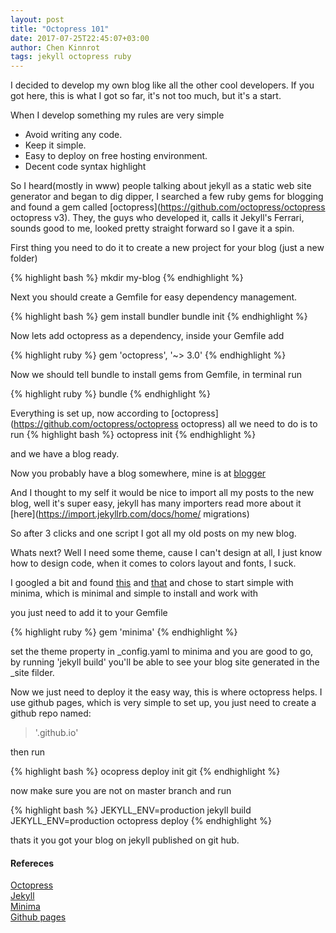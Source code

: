 ```yaml
---
layout: post
title: "Octopress 101"
date: 2017-07-25T22:45:07+03:00
author: Chen Kinnrot
tags: jekyll octopress ruby
---
```


I decided to develop my own blog like all the other cool developers.
If you got here, this is what I got so far, it's not too much, but it's a start.

When I develop something my rules are very simple

- Avoid writing any code.
- Keep it simple.
- Easy to deploy on free hosting environment.
- Decent code syntax highlight

So I heard(mostly in www) people talking about jekyll as a static web site generator and began to dig dipper,
I searched a few ruby gems for blogging and found a gem called [octopress](https://github.com/octopress/octopress octopress v3).
They, the guys who developed it, calls it Jekyll's Ferrari, sounds good to me, looked pretty straight forward so I gave it a spin.

First thing you need to do it to create a new project for your blog (just a new folder)

{% highlight bash %}
mkdir my-blog
{% endhighlight %}

Next you should create a Gemfile for easy dependency management.

{% highlight bash %}
gem install bundler
bundle init
{% endhighlight %}

Now lets add octopress as a dependency, inside your Gemfile add

{% highlight ruby %}
gem 'octopress', '~> 3.0'
{% endhighlight %}

Now we should tell bundle to install gems from Gemfile, in terminal run

{% highlight ruby %}
bundle
{% endhighlight %}

Everything is set up, now according to [octopress](https://github.com/octopress/octopress octopress) all we need to do
is to run
{% highlight bash %}
octopress init <PATH>
{% endhighlight %}

and we have a blog ready.

Now you probably have a blog somewhere, mine is at [blogger](kinnrot.blogspot.com)

And I thought to my self it would be nice to import all my posts to the new blog, well it's super easy, jekyll has many importers
read more about it [here](https://import.jekyllrb.com/docs/home/ migrations)

So after 3 clicks and one script I got all my old posts on my new blog.

Whats next?
Well I need some theme, cause I can't design at all, I just know how to design code, when it comes to colors layout and fonts, I suck.

 I googled a bit and found [this](http://jekyllthemes.org/) and [that](https://github.com/planetjekyll/awesome-jekyll-themes) and chose to start simple
 with minima, which is minimal and simple to install and work with

you just need to add it to your Gemfile

{% highlight ruby %}
gem 'minima'
{% endhighlight %}

set the theme property in _config.yaml to minima and you are good to go, by running 'jekyll build' you'll be able to see your blog
site generated in the _site filder.



Now we just need to deploy it the easy way, this is where octopress helps.
I use github pages, which is very simple to set up, you just need to create a github repo named:
> '<your user name>.github.io'

then run

{% highlight bash %}
ocopress deploy init git <your full repo url>
{% endhighlight %}

now make sure you are not on master branch and run

{% highlight bash %}
JEKYLL_ENV=production jekyll build
JEKYLL_ENV=production octopress deploy
{% endhighlight %}

thats it you got your blog on jekyll published on git hub.

#### Refereces

[Octopress](https://github.com/octopress/octopress) <br />
[Jekyll](https://jekyllrb.com/)<br />
[Minima](https://github.com/jekyll/minima)<br />
[Github pages](http://jmcglone.com/guides/github-pages/)
















